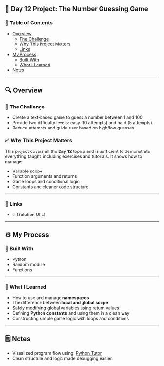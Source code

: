 ## 🧠 Day 12 Project: The Number Guessing Game

### 📄 Table of Contents

- [Overview](#overview)
  - [The Challenge](#the-challenge)
  - [Why This Project Matters](#why-this-project-matters)
  - [Links](#links)
- [My Process](#my-process)
  - [Built With](#built-with)
  - [What I Learned](#what-i-learned)
- [Notes](#notes)

---

## 🔍 Overview

### 🎯 The Challenge

- Create a text-based game to guess a number between 1 and 100.
- Provide two difficulty levels: easy (10 attempts) and hard (5 attempts).
- Reduce attempts and guide user based on high/low guesses.

### ✅ Why This Project Matters

This project covers all the **Day 12** topics and is sufficient to demonstrate everything taught, including exercises and tutorials. It shows how to manage:
- Variable scope
- Function arguments and returns
- Game loops and conditional logic
- Constants and cleaner code structure

---

### 🔗 Links

- 💡 [Solution URL]

---

## ⚙️ My Process

### 🧰 Built With

- Python
- Random module
- Functions

---

### 🧠 What I Learned

- How to use and manage **namespaces**
- The difference between **local and global scope**
- Safely modifying global variables using return values
- Defining **Python constants** and using them in a clean way
- Constructing simple game logic with loops and conditions

---

## 🗒️ Notes

- Visualized program flow using: [Python Tutor](https://pythontutor.com/visualize.html#mode=edit)
- Clean structure and logic made debugging easier.
